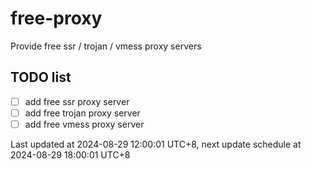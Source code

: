 
# free-proxy
Provide free ssr / trojan / vmess proxy servers


## TODO list
- [ ] add free ssr proxy server
- [ ] add free trojan proxy server
- [ ] add free vmess proxy server

Last updated at 2024-08-29 12:00:01 UTC+8, next update schedule at 2024-08-29 18:00:01 UTC+8

